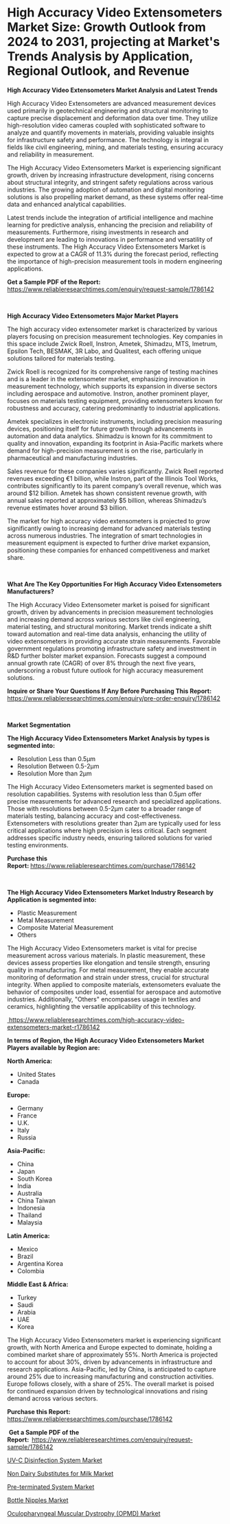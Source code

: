 <p><h1>High Accuracy Video Extensometers Market Size: Growth Outlook from 2024 to 2031, projecting at Market's Trends Analysis by Application, Regional Outlook, and Revenue</h1></p><p><strong>High Accuracy Video Extensometers Market Analysis and Latest Trends</strong></p>
<p><p>High Accuracy Video Extensometers are advanced measurement devices used primarily in geotechnical engineering and structural monitoring to capture precise displacement and deformation data over time. They utilize high-resolution video cameras coupled with sophisticated software to analyze and quantify movements in materials, providing valuable insights for infrastructure safety and performance. The technology is integral in fields like civil engineering, mining, and materials testing, ensuring accuracy and reliability in measurement.</p><p>The High Accuracy Video Extensometers Market is experiencing significant growth, driven by increasing infrastructure development, rising concerns about structural integrity, and stringent safety regulations across various industries. The growing adoption of automation and digital monitoring solutions is also propelling market demand, as these systems offer real-time data and enhanced analytical capabilities.</p><p>Latest trends include the integration of artificial intelligence and machine learning for predictive analysis, enhancing the precision and reliability of measurements. Furthermore, rising investments in research and development are leading to innovations in performance and versatility of these instruments. The High Accuracy Video Extensometers Market is expected to grow at a CAGR of 11.3% during the forecast period, reflecting the importance of high-precision measurement tools in modern engineering applications.</p></p>
<p><strong>Get a Sample PDF of the Report:&nbsp;</strong> <a href="https://www.reliableresearchtimes.com/enquiry/request-sample/1786142?utm_campaign=1430&utm_medium=2&utm_source=Github&utm_content=ia&utm_term=13102024&utm_id=high-accuracy-video-extensometers">https://www.reliableresearchtimes.com/enquiry/request-sample/1786142</a></p>
<p>&nbsp;</p>
<p><strong>High Accuracy Video Extensometers Major Market Players</strong></p>
<p><p>The high accuracy video extensometer market is characterized by various players focusing on precision measurement technologies. Key companies in this space include Zwick Roell, Instron, Ametek, Shimadzu, MTS, Imetrum, Epsilon Tech, BESMAK, 3R Labo, and Qualitest, each offering unique solutions tailored for materials testing.</p><p>Zwick Roell is recognized for its comprehensive range of testing machines and is a leader in the extensometer market, emphasizing innovation in measurement technology, which supports its expansion in diverse sectors including aerospace and automotive. Instron, another prominent player, focuses on materials testing equipment, providing extensometers known for robustness and accuracy, catering predominantly to industrial applications.</p><p>Ametek specializes in electronic instruments, including precision measuring devices, positioning itself for future growth through advancements in automation and data analytics. Shimadzu is known for its commitment to quality and innovation, expanding its footprint in Asia-Pacific markets where demand for high-precision measurement is on the rise, particularly in pharmaceutical and manufacturing industries.</p><p>Sales revenue for these companies varies significantly. Zwick Roell reported revenues exceeding €1 billion, while Instron, part of the Illinois Tool Works, contributes significantly to its parent company’s overall revenue, which was around $12 billion. Ametek has shown consistent revenue growth, with annual sales reported at approximately $5 billion, whereas Shimadzu’s revenue estimates hover around $3 billion.</p><p>The market for high accuracy video extensometers is projected to grow significantly owing to increasing demand for advanced materials testing across numerous industries. The integration of smart technologies in measurement equipment is expected to further drive market expansion, positioning these companies for enhanced competitiveness and market share.</p></p>
<p>&nbsp;</p>
<p><strong>What Are The Key Opportunities For High Accuracy Video Extensometers Manufacturers?</strong></p>
<p><p>The High Accuracy Video Extensometer market is poised for significant growth, driven by advancements in precision measurement technologies and increasing demand across various sectors like civil engineering, material testing, and structural monitoring. Market trends indicate a shift toward automation and real-time data analysis, enhancing the utility of video extensometers in providing accurate strain measurements. Favorable government regulations promoting infrastructure safety and investment in R&D further bolster market expansion. Forecasts suggest a compound annual growth rate (CAGR) of over 8% through the next five years, underscoring a robust future outlook for high accuracy measurement solutions.</p></p>
<p><strong>Inquire or Share Your Questions If Any Before Purchasing This Report:</strong> <a href="https://www.reliableresearchtimes.com/enquiry/pre-order-enquiry/1786142?utm_campaign=1430&utm_medium=2&utm_source=Github&utm_content=ia&utm_term=13102024&utm_id=high-accuracy-video-extensometers">https://www.reliableresearchtimes.com/enquiry/pre-order-enquiry/1786142</a></p>
<p>&nbsp;</p>
<p><strong>Market Segmentation</strong></p>
<p><strong>The High Accuracy Video Extensometers Market Analysis by types is segmented into:</strong></p>
<p><ul><li>Resolution Less than 0.5μm</li><li>Resolution Between 0.5-2μm</li><li>Resolution More than 2μm</li></ul></p>
<p><p>The High Accuracy Video Extensometers market is segmented based on resolution capabilities. Systems with resolution less than 0.5μm offer precise measurements for advanced research and specialized applications. Those with resolutions between 0.5-2μm cater to a broader range of materials testing, balancing accuracy and cost-effectiveness. Extensometers with resolutions greater than 2μm are typically used for less critical applications where high precision is less critical. Each segment addresses specific industry needs, ensuring tailored solutions for varied testing environments.</p></p>
<p><strong>Purchase this Report:&nbsp;</strong><a href="https://www.reliableresearchtimes.com/purchase/1786142?utm_campaign=1430&utm_medium=2&utm_source=Github&utm_content=ia&utm_term=13102024&utm_id=high-accuracy-video-extensometers">https://www.reliableresearchtimes.com/purchase/1786142</a></p>
<p>&nbsp;</p>
<p><strong>The High Accuracy Video Extensometers Market Industry Research by Application is segmented into:</strong></p>
<p><ul><li>Plastic Measurement</li><li>Metal Measurement</li><li>Composite Material Measurement</li><li>Others</li></ul></p>
<p><p>The High Accuracy Video Extensometers market is vital for precise measurement across various materials. In plastic measurement, these devices assess properties like elongation and tensile strength, ensuring quality in manufacturing. For metal measurement, they enable accurate monitoring of deformation and strain under stress, crucial for structural integrity. When applied to composite materials, extensometers evaluate the behavior of composites under load, essential for aerospace and automotive industries. Additionally, "Others" encompasses usage in textiles and ceramics, highlighting the versatile applicability of this technology.</p></p>
<p><a href="https://www.reliableresearchtimes.com/high-accuracy-video-extensometers-market-r1786142?utm_campaign=1430&utm_medium=2&utm_source=Github&utm_content=ia&utm_term=13102024&utm_id=high-accuracy-video-extensometers">&nbsp;https://www.reliableresearchtimes.com/high-accuracy-video-extensometers-market-r1786142</a></p>
<p><strong>In terms of Region, the High Accuracy Video Extensometers Market Players available by Region are:</strong></p>
<p>
    <p> <strong> North America: </strong>
        <ul>
            <li>United States</li>
            <li>Canada</li>
        </ul>
        </p> 
    <p> <strong> Europe: </strong>
        <ul>
            <li>Germany</li>
            <li>France</li>
            <li>U.K.</li>
            <li>Italy</li>
            <li>Russia</li>
        </ul>
        </p> 
    <p> <strong> Asia-Pacific: </strong>
        <ul>
            <li>China</li>
            <li>Japan</li>
            <li>South Korea</li>
            <li>India</li>
            <li>Australia</li>
            <li>China Taiwan</li>
            <li>Indonesia</li>
            <li>Thailand</li>
            <li>Malaysia</li>
        </ul>
        </p> 
    <p> <strong> Latin America: </strong>
        <ul>
            <li>Mexico</li>
            <li>Brazil</li>
            <li>Argentina Korea</li>
            <li>Colombia</li>
        </ul>
        </p> 
    <p> <strong> Middle East & Africa: </strong>
        <ul>
            <li>Turkey</li>
            <li>Saudi</li>
            <li>Arabia</li>
            <li>UAE</li>
            <li>Korea</li>
        </ul>
    </p>
    </p>
<p><p>The High Accuracy Video Extensometers market is experiencing significant growth, with North America and Europe expected to dominate, holding a combined market share of approximately 55%. North America is projected to account for about 30%, driven by advancements in infrastructure and research applications. Asia-Pacific, led by China, is anticipated to capture around 25% due to increasing manufacturing and construction activities. Europe follows closely, with a share of 25%. The overall market is poised for continued expansion driven by technological innovations and rising demand across various sectors.</p></p>
<p><strong>Purchase this Report: </strong><a href="https://www.reliableresearchtimes.com/purchase/1786142?utm_campaign=1430&utm_medium=2&utm_source=Github&utm_content=ia&utm_term=13102024&utm_id=high-accuracy-video-extensometers">https://www.reliableresearchtimes.com/purchase/1786142</a></p>
<p>&nbsp;<strong>Get a Sample PDF of the Report:&nbsp;&nbsp;</strong><a href="https://www.reliableresearchtimes.com/enquiry/request-sample/1786142?utm_campaign=1430&utm_medium=2&utm_source=Github&utm_content=ia&utm_term=13102024&utm_id=high-accuracy-video-extensometers">https://www.reliableresearchtimes.com/enquiry/request-sample/1786142</a></p>
<p><strong></strong></p>
<p><p><a href="https://www.linkedin.com/pulse/uv-c-disinfection-system-market-trends-detailed-study-lhlhc?utm_campaign=1430&utm_medium=2&utm_source=Github&utm_content=ia&utm_term=13102024&utm_id=high-accuracy-video-extensometers">UV-C Disinfection System Market</a></p><p><a href="https://github.com/bmorecock/Market-Research-Report-List-5/blob/main/non-dairy-substitutes-for-milk-market.md?utm_campaign=1430&utm_medium=2&utm_source=Github&utm_content=ia&utm_term=13102024&utm_id=high-accuracy-video-extensometers">Non Dairy Substitutes for Milk Market</a></p><p><a href="https://www.linkedin.com/pulse/comprehensive-pre-terminated-system-market-report-regional-w9huf?utm_campaign=1430&utm_medium=2&utm_source=Github&utm_content=ia&utm_term=13102024&utm_id=high-accuracy-video-extensometers">Pre-terminated System Market</a></p><p><a href="https://www.linkedin.com/pulse/global-bottle-nipples-market-trends-analysis-future-chhtc?utm_campaign=1430&utm_medium=2&utm_source=Github&utm_content=ia&utm_term=13102024&utm_id=high-accuracy-video-extensometers">Bottle Nipples Market</a></p><p><a href="https://www.linkedin.com/pulse/oculopharyngeal-muscular-dystrophy-opmd-industry-forecast-market-y7h2e?utm_campaign=1430&utm_medium=2&utm_source=Github&utm_content=ia&utm_term=13102024&utm_id=high-accuracy-video-extensometers">Oculopharyngeal Muscular Dystrophy (OPMD) Market</a></p></p>